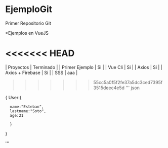 # EjemploGit
Primer Repositorio Git

*Ejemplos en VueJS

<<<<<<< HEAD
=======
  | Proyectos | Terminado |
  | Primer Ejemplo | Si |
  | Vue Cli | Si |
  | Axios | Si |
  | Axios + Firebase | Si |
  | SSS | aaa |


>>>>>>> 55cc5a0f5f2fe37a5dc3ced7395f3515deec4e5d
''' json

  {
    User:{
    
      name:"Esteban",
      lastname:"Soto",
      age:21
      
      }
      
   }
   
'''
